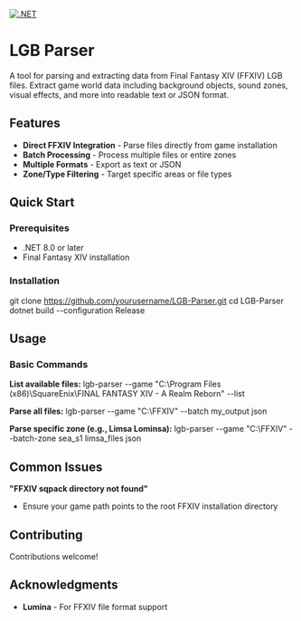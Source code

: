 [![.NET](https://github.com/MalekBael/FFXIV-LGB-Parser/actions/workflows/dotnet.yml/badge.svg)](https://github.com/MalekBael/FFXIV-LGB-Parser/actions/workflows/dotnet.yml)

# LGB Parser

A tool for parsing and extracting data from Final Fantasy XIV (FFXIV) LGB files. Extract game world data including background objects, sound zones, visual effects, and more into readable text or JSON format.

## Features

- **Direct FFXIV Integration** - Parse files directly from game installation
- **Batch Processing** - Process multiple files or entire zones
- **Multiple Formats** - Export as text or JSON
- **Zone/Type Filtering** - Target specific areas or file types

## Quick Start

### Prerequisites
- .NET 8.0 or later
- Final Fantasy XIV installation

### Installation
git clone https://github.com/yourusername/LGB-Parser.git cd LGB-Parser dotnet build --configuration Release


## Usage

### Basic Commands

**List available files:**
lgb-parser --game "C:\Program Files (x86)\SquareEnix\FINAL FANTASY XIV - A Realm Reborn" --list

**Parse all files:**
lgb-parser --game "C:\FFXIV" --batch my_output json

**Parse specific zone (e.g., Limsa Lominsa):**
lgb-parser --game "C:\FFXIV" --batch-zone sea_s1 limsa_files json


## Common Issues

**"FFXIV sqpack directory not found"**
- Ensure your game path points to the root FFXIV installation directory


## Contributing

Contributions welcome! 

## Acknowledgments

- **Lumina** - For FFXIV file format support